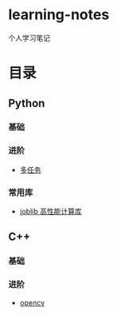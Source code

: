 # learning-notes
个人学习笔记

# 目录
## Python
### 基础

### 进阶
- [多任务](python/multitask.md)

### 常用库
- [joblib 高性能计算库](python/joblib.md)

## C++
### 基础

### 进阶
- [opencv](cxx/opencv.md)
